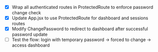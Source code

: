 - [x] Wrap all authenticated routes in ProtectedRoute to enforce password change check
- [x] Update App.jsx to use ProtectedRoute for dashboard and sessions routes
- [x] Modify ChangePassword to redirect to dashboard after successful password update
- [ ] Test the flow: login with temporary password -> forced to change -> access dashboard
